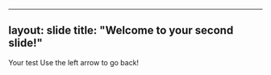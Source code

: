 ---
layout: slide
title: "Welcome to your second slide!"
----
Your test
Use the left arrow to go back!
